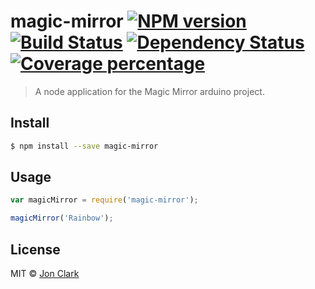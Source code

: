 # magic-mirror [![NPM version][npm-image]][npm-url] [![Build Status][travis-image]][travis-url] [![Dependency Status][daviddm-image]][daviddm-url] [![Coverage percentage][coveralls-image]][coveralls-url]
> A node application for the Magic Mirror arduino project.


## Install

```sh
$ npm install --save magic-mirror
```


## Usage

```js
var magicMirror = require('magic-mirror');

magicMirror('Rainbow');
```

## License

MIT © [Jon Clark]()


[npm-image]: https://badge.fury.io/js/magic-mirror.svg
[npm-url]: https://npmjs.org/package/magic-mirror
[travis-image]: https://travis-ci.org/joncclark11/magic-mirror.svg?branch=master
[travis-url]: https://travis-ci.org/joncclark11/magic-mirror
[daviddm-image]: https://david-dm.org/joncclark11/magic-mirror.svg?theme=shields.io
[daviddm-url]: https://david-dm.org/joncclark11/magic-mirror
[coveralls-image]: https://coveralls.io/repos/joncclark11/magic-mirror/badge.svg
[coveralls-url]: https://coveralls.io/r/joncclark11/magic-mirror
